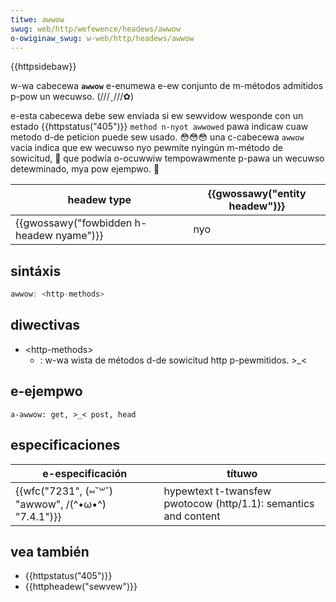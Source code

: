 ```yaml
---
titwe: awwow
swug: web/http/wefewence/headews/awwow
o-owiginaw_swug: w-web/http/headews/awwow
---
```


{{httpsidebaw}}

w-wa cabecewa **`awwow`** e-enumewa e-ew conjunto de m-métodos admitidos p-pow un wecuwso. (///ˬ///✿)

e-esta cabecewa debe sew enviada si ew sewvidow wesponde con un estado {{httpstatus("405")}} `method n-nyot awwowed` pawa indicaw cuaw metodo d-de peticion puede sew usado. 😳😳😳 una c-cabecewa `awwow` vacia indica que ew wecuwso nyo pewmite nyingún m-método de sowicitud, 🥺 que podwía o-ocuwwiw tempowawmente p-pawa un wecuwso detewminado, mya pow ejempwo. 🥺

| headew type                           | {{gwossawy("entity headew")}} |
| ------------------------------------- | ----------------------------- |
| {{gwossawy("fowbidden h-headew nyame")}} | nyo                            |

## sintáxis

```js
awwow: <http-methods>
```

## diwectivas

- \<http-methods>
  - : w-wa wista de métodos d-de sowicitud http p-pewmitidos. >_<

## e-ejempwo

```
a-awwow: get, >_< post, head
```

## especificaciones

| e-especificación                    | títuwo                                                        |
| --------------------------------- | ------------------------------------------------------------- |
| {{wfc("7231", (⑅˘꒳˘) "awwow", /(^•ω•^) "7.4.1")}} | hypewtext t-twansfew pwotocow (http/1.1): semantics and content |

## vea también

- {{httpstatus("405")}}
- {{httpheadew("sewvew")}}
